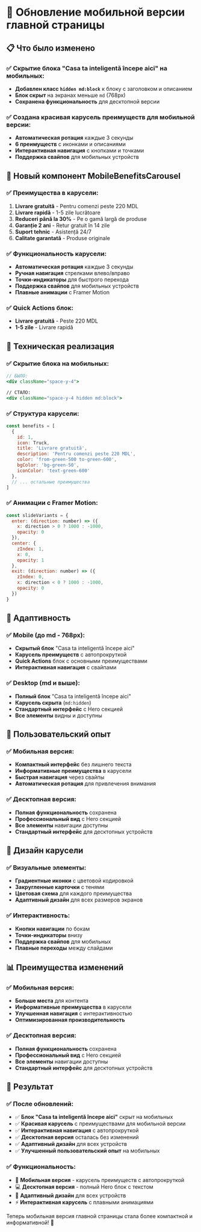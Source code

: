 # 📱 Обновление мобильной версии главной страницы

## 📋 **Что было изменено**

### ✅ **Скрытие блока "Casa ta inteligentă începe aici" на мобильных:**
- **Добавлен класс `hidden md:block`** к блоку с заголовком и описанием
- **Блок скрыт** на экранах меньше `md` (768px)
- **Сохранена функциональность** для десктопной версии

### ✅ **Создана красивая карусель преимуществ для мобильной версии:**
- **Автоматическая ротация** каждые 3 секунды
- **6 преимуществ** с иконками и описаниями
- **Интерактивная навигация** с кнопками и точками
- **Поддержка свайпов** для мобильных устройств

## 🎨 **Новый компонент MobileBenefitsCarousel**

### ✅ **Преимущества в карусели:**
1. **Livrare gratuită** - Pentru comenzi peste 220 MDL
2. **Livrare rapidă** - 1-5 zile lucrătoare
3. **Reduceri până la 30%** - Pe o gamă largă de produse
4. **Garanție 2 ani** - Retur gratuit în 14 zile
5. **Suport tehnic** - Asistență 24/7
6. **Calitate garantată** - Produse originale

### ✅ **Функциональность карусели:**
- **Автоматическая ротация** каждые 3 секунды
- **Ручная навигация** стрелками влево/вправо
- **Точки-индикаторы** для быстрого перехода
- **Поддержка свайпов** для мобильных устройств
- **Плавные анимации** с Framer Motion

### ✅ **Quick Actions блок:**
- **Livrare gratuită** - Peste 220 MDL
- **1-5 zile** - Livrare rapidă

## 🔧 **Техническая реализация**

### ✅ **Скрытие блока на мобильных:**
```jsx
// БЫЛО:
<div className="space-y-4">

// СТАЛО:
<div className="space-y-4 hidden md:block">
```

### ✅ **Структура карусели:**
```jsx
const benefits = [
  {
    id: 1,
    icon: Truck,
    title: 'Livrare gratuită',
    description: 'Pentru comenzi peste 220 MDL',
    color: 'from-green-500 to-green-600',
    bgColor: 'bg-green-50',
    iconColor: 'text-green-600'
  },
  // ... остальные преимущества
]
```

### ✅ **Анимации с Framer Motion:**
```jsx
const slideVariants = {
  enter: (direction: number) => ({
    x: direction > 0 ? 1000 : -1000,
    opacity: 0
  }),
  center: {
    zIndex: 1,
    x: 0,
    opacity: 1
  },
  exit: (direction: number) => ({
    zIndex: 0,
    x: direction < 0 ? 1000 : -1000,
    opacity: 0
  })
}
```

## 📱 **Адаптивность**

### ✅ **Mobile (до md - 768px):**
- **Скрытый блок** "Casa ta inteligentă începe aici"
- **Карусель преимуществ** с автопрокруткой
- **Quick Actions** блок с основными преимуществами
- **Интерактивная навигация** с свайпами

### ✅ **Desktop (md и выше):**
- **Полный блок** "Casa ta inteligentă începe aici"
- **Карусель скрыта** (`md:hidden`)
- **Стандартный интерфейс** с Hero секцией
- **Все элементы** видны и доступны

## 🎯 **Пользовательский опыт**

### ✅ **Мобильная версия:**
- **Компактный интерфейс** без лишнего текста
- **Информативные преимущества** в карусели
- **Быстрая навигация** через свайпы
- **Автоматическая ротация** для привлечения внимания

### ✅ **Десктопная версия:**
- **Полная функциональность** сохранена
- **Профессиональный вид** с Hero секцией
- **Все элементы** навигации доступны
- **Стандартный интерфейс** для десктопных устройств

## 🎨 **Дизайн карусели**

### ✅ **Визуальные элементы:**
- **Градиентные иконки** с цветовой кодировкой
- **Закругленные карточки** с тенями
- **Цветовая схема** для каждого преимущества
- **Адаптивный дизайн** для всех размеров экранов

### ✅ **Интерактивность:**
- **Кнопки навигации** по бокам
- **Точки-индикаторы** внизу
- **Поддержка свайпов** для мобильных
- **Плавные переходы** между слайдами

## 📊 **Преимущества изменений**

### ✅ **Мобильная версия:**
- **Больше места** для контента
- **Информативные преимущества** в карусели
- **Улучшенная навигация** с интерактивностью
- **Оптимизированная производительность**

### ✅ **Десктопная версия:**
- **Полная функциональность** сохранена
- **Профессиональный вид** с Hero секцией
- **Все элементы** навигации доступны
- **Стандартный интерфейс** для десктопных устройств

## 🎯 **Результат**

### ✅ **После обновлений:**
- ✅ **Блок "Casa ta inteligentă începe aici"** скрыт на мобильных
- ✅ **Красивая карусель** с преимуществами для мобильной версии
- ✅ **Интерактивная навигация** с автопрокруткой
- ✅ **Десктопная версия** осталась без изменений
- ✅ **Адаптивный дизайн** для всех устройств
- ✅ **Улучшенный пользовательский опыт** на мобильных

### ✅ **Функциональность:**
- 📱 **Мобильная версия** - карусель преимуществ с автопрокруткой
- 💻 **Десктопная версия** - полный Hero блок с текстом
- 🎯 **Адаптивный дизайн** для всех устройств
- ⚡ **Интерактивная карусель** с плавными анимациями

Теперь мобильная версия главной страницы стала более компактной и информативной! 🚀 